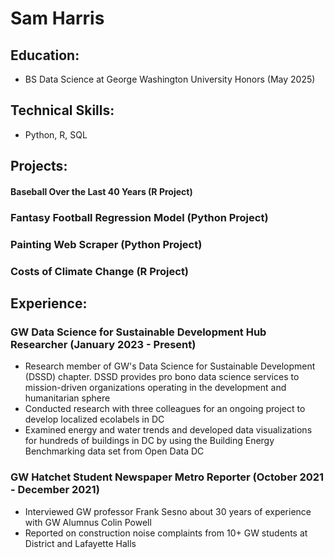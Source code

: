# Sam Harris

## Education: 
- BS Data Science at George Washington University Honors (May 2025)

## Technical Skills: 
- Python, R, SQL

## Projects:

#### Baseball Over the Last 40 Years (R Project)

### Fantasy Football Regression Model (Python Project)

### Painting Web Scraper (Python Project)

### Costs of Climate Change (R Project)


## Experience:
### GW Data Science for Sustainable Development Hub Researcher (January 2023 - Present)
- Research member of GW's Data Science for Sustainable Development (DSSD) chapter. DSSD provides pro bono data science services to mission-driven organizations operating in the development and humanitarian sphere
- Conducted research with three colleagues for an ongoing project to develop localized ecolabels in DC
- Examined energy and water trends and developed data visualizations for hundreds of buildings in DC by
using the Building Energy Benchmarking data set from Open Data DC
### GW Hatchet Student Newspaper  Metro Reporter (October 2021 - December 2021)
- Interviewed GW professor Frank Sesno about 30 years of experience with GW Alumnus Colin Powell
- Reported on construction noise complaints from 10+ GW students at District and Lafayette Halls
